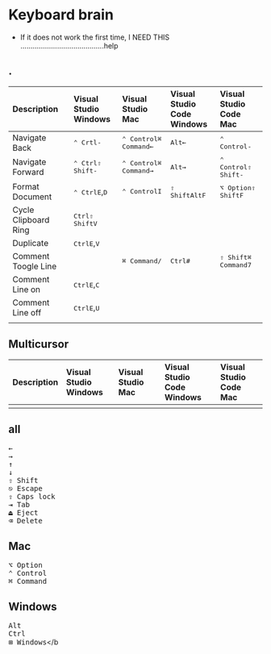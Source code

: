 

# Keyboard brain

* If it does not work the first time, I NEED THIS .........................................help

## .

| Description | Visual Studio<br>Windows  | Visual Studio<br>Mac | Visual Studio<br>Code Windows | Visual Studio<br>Code Mac |
|:-|:-|:-|:-|:-| 
| Navigate Back | <kbd>⌃ Crtl</kbd><kbd>-</kbd> | <kbd>⌃ Control</kbd><kbd>⌘ Command</kbd><kbd>←</kbd> | <kbd>Alt</kbd><kbd>←</kbd> | <kbd>⌃ Control</kbd><kbd>-</kbd>|
| Navigate Forward | <kbd>⌃ Ctrl</kbd><kbd>⇧ Shift</kbd><kbd>-</kbd> | <kbd>⌃ Control</kbd><kbd>⌘ Command</kbd><kbd>→</kbd>| <kbd>Alt</kbd><kbd>→</kbd> | <kbd>⌃ Control</kbd><kbd>⇧ Shift</kbd><kbd>-</kbd>|
| Format Document | <kbd>⌃ Ctrl</kbd><kbd>E</kbd>,<kbd>D</kbd> | <kbd>⌃ Control</kbd><kbd>I</kbd> | <kbd>⇧ Shift</kbd><kbd>Alt</kbd><kbd>F</kbd> | <kbd>⌥ Option</kbd><kbd>⇧ Shift</kbd><kbd>F</kbd> |
| Cycle Clipboard Ring | <kbd>Ctrl</kbd><kbd>⇧ Shift</kbd><kbd>V</kbd>| | | |
| Duplicate | <kbd>Ctrl</kbd><kbd>E</kbd>,<kbd>V</kbd>| | | |
| Comment Toogle Line | |<kbd>⌘ Command</kbd><kbd>/</kbd> |<kbd>Ctrl</kbd><kbd>#</kbd> |<kbd>⇧ Shift</kbd><kbd>⌘ Command</kbd><kbd>7</kbd> |
| Comment Line on |<kbd>Ctrl</kbd><kbd>E</kbd>,<kbd>C</kbd> | | | |
| Comment Line off |<kbd>Ctrl</kbd><kbd>E</kbd>,<kbd>U</kbd> | | | |
| | | | | |

## Multicursor

| Description | Visual Studio<br>Windows  | Visual Studio<br>Mac | Visual Studio<br>Code Windows | Visual Studio<br>Code Mac |
|:-|:-|:-|:-|:-| 
| | | | | |

## all

<kbd>←</kbd></br>
<kbd>→</kbd></br>
<kbd>↑</kbd></br> 
<kbd>↓</kbd></br> 
<kbd>⇧ Shift</kbd></br>
<kbd>⎋ Escape</kbd></br>
<kbd>⇪ Caps lock</kbd></br>
<kbd>⇥ Tab</kbd></br>
<kbd>⏏︎ Eject</kbd></br>
<kbd>⌫ Delete</kbd></br>

## Mac

<kbd>⌥ Option</kbd></br>
<kbd>⌃ Control</kbd></br>
<kbd>⌘ Command</kbd></br>

## Windows

<kbd>Alt</kbd></br>
<kbd>Ctrl</kbd></br>
<kbd>⊞ Windows</kbd></b
  

